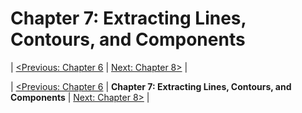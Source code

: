 
Chapter 7: Extracting Lines, Contours, and Components
=====================================================

| [<Previous: Chapter 6][chapter06] |  [Next: Chapter 8>][chapter08] |



| [<Previous: Chapter 6][chapter06] | **Chapter 7: Extracting Lines, Contours, and Components** | [Next: Chapter 8>][chapter08] |

[chapter06]: /OpenCV_Cookbook/src/main/scala/opencv_cookbook/chapter06
[chapter08]: /OpenCV_Cookbook/src/main/scala/opencv_cookbook/chapter08